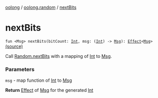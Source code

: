[oolong](../index.md) / [oolong.random](index.md) / [nextBits](./next-bits.md)

# nextBits

`fun <Msg> nextBits(bitCount: `[`Int`](https://kotlinlang.org/api/latest/jvm/stdlib/kotlin/-int/index.html)`, msg: (`[`Int`](https://kotlinlang.org/api/latest/jvm/stdlib/kotlin/-int/index.html)`) -> `[`Msg`](next-bits.md#Msg)`): `[`Effect`](../oolong/-effect.md)`<`[`Msg`](next-bits.md#Msg)`>` [(source)](https://github.com/oolong-kt/oolong/tree/master/oolong/src/commonMain/kotlin/oolong/random/util.kt#L17)

Call [Random.nextBits](#) with a mapping of [Int](https://kotlinlang.org/api/latest/jvm/stdlib/kotlin/-int/index.html) to [Msg](next-bits.md#Msg).

### Parameters

`msg` - map function of [Int](https://kotlinlang.org/api/latest/jvm/stdlib/kotlin/-int/index.html) to [Msg](next-bits.md#Msg)

**Return**
[Effect](../oolong/-effect.md) of [Msg](next-bits.md#Msg) for the generated [Int](https://kotlinlang.org/api/latest/jvm/stdlib/kotlin/-int/index.html)

